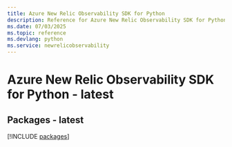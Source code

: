 ```yaml
---
title: Azure New Relic Observability SDK for Python
description: Reference for Azure New Relic Observability SDK for Python
ms.date: 07/03/2025
ms.topic: reference
ms.devlang: python
ms.service: newrelicobservability
---
```

# Azure New Relic Observability SDK for Python - latest
## Packages - latest
[!INCLUDE [packages](new-relic-observability-index.md)]